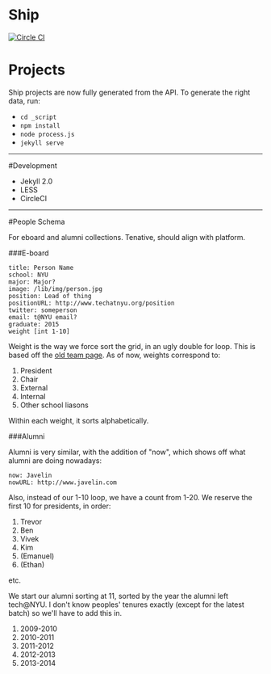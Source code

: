 # Ship

[![Circle CI](https://circleci.com/gh/TechAtNYU/ship/tree/master.svg?style=svg)](https://circleci.com/gh/TechAtNYU/ship/tree/master)

# Projects

Ship projects are now fully generated from the API. To generate the right data, run:

- `cd _script`
- `npm install`
- `node process.js`
- `jekyll serve`

---

#Development

- Jekyll 2.0
- LESS
- CircleCI

----

#People Schema

For eboard and alumni collections. Tenative, should align with platform.

###E-board

	title: Person Name
	school: NYU
	major: Major?
	image: /lib/img/person.jpg
	position: Lead of thing
	positionURL: http://www.techatnyu.org/position
	twitter: someperson
	email: t@NYU email?
	graduate: 2015
	weight [int 1-10]

Weight is the way we force sort the grid, in an ugly double for loop. This is based off the [old team page](https://tech-nyu.squarespace.com/team/). As of now, weights correspond to:

1. President
2. Chair
3. External
4. Internal
5. Other school liasons

Within each weight, it sorts alphabetically.

###Alumni

Alumni is very similar, with the addition of "now", which shows off what alumni are doing nowadays:

	now: Javelin
	nowURL: http://www.javelin.com

Also, instead of our 1-10 loop, we have a count from 1-20. We reserve the first 10 for presidents, in order:

1. Trevor
2. Ben
3. Vivek
4. Kim
5. (Emanuel)
6. (Ethan)

etc.

We start our alumni sorting at 11, sorted by the year the alumni left tech@NYU. I don't know peoples' tenures exactly (except for the latest batch) so we'll have to add this in.

1. 2009-2010
2. 2010-2011
3. 2011-2012
4. 2012-2013
5. 2013-2014
